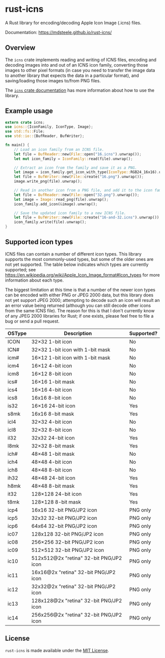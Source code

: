 # rust-icns

A Rust library for encoding/decoding Apple Icon Image (.icns) files.

Documentation: https://mdsteele.github.io/rust-icns/

## Overview

The `icns` crate implements reading and writing of ICNS files, encoding and
decoding images into and out of an ICNS icon family, converting those images to
other pixel formats (in case you need to transfer the image data to another
library that expects the data in a particular format), and saving/loading those
images to/from PNG files.

The [`icns` crate documentation](
https://mdsteele.github.io/rust-icns/icns/index.html) has more information
about how to use the library.

## Example usage

```rust
extern crate icns;
use icns::{IconFamily, IconType, Image};
use std::fs::File;
use std::io::{BufReader, BufWriter};

fn main() {
    // Load an icon family from an ICNS file.
    let file = BufReader::new(File::open("16.icns").unwrap());
    let mut icon_family = IconFamily::read(file).unwrap();

    // Extract an icon from the family and save it as a PNG.
    let image = icon_family.get_icon_with_type(IconType::RGB24_16x16).unwrap();
    let file = BufWriter::new(File::create("16.png").unwrap());
    image.write_png(file).unwrap();

    // Read in another icon from a PNG file, and add it to the icon family.
    let file = BufReader::new(File::open("32.png").unwrap());
    let image = Image::read_png(file).unwrap();
    icon_family.add_icon(&image).unwrap();

    // Save the updated icon family to a new ICNS file.
    let file = BufWriter::new(File::create("16-and-32.icns").unwrap());
    icon_family.write(file).unwrap();
}
```

## Supported icon types

ICNS files can contain a number of different icon types.  This library supports
the most commonly-used types, but some of the older ones are not yet supported.
The table below indicates which types are currently supported; see
https://en.wikipedia.org/wiki/Apple_Icon_Image_format#Icon_types for more
information about each type.

The biggest limitation at this time is that a number of the newer icon types
can be encoded with either PNG or JPEG 2000 data, but this library does not yet
support JPEG 2000; attempting to decode such an icon will result an an error
value being returned (although you can still decode other icons from the same
ICNS file).  The reason for this is that I don't currently know of any JPEG
2000 libraries for Rust; if one exists, please feel free to file a bug or send
a pull request.

| OSType | Description                             | Supported? |
|--------|-----------------------------------------|------------|
| ICON   | 32×32 1-bit icon                        | No         |
| ICN#   | 32×32 1-bit icon with 1-bit mask        | No         |
| icm#   | 16×12 1-bit icon with 1-bit mask        | No         |
| icm4   | 16×12 4-bit icon                        | No         |
| icm8   | 16×12 8-bit icon                        | No         |
| ics#   | 16×16 1-bit mask                        | No         |
| ics4   | 16×16 4-bit icon                        | No         |
| ics8   | 16x16 8-bit icon                        | No         |
| is32   | 16×16 24-bit icon                       | Yes        |
| s8mk   | 16x16 8-bit mask                        | Yes        |
| icl4   | 32×32 4-bit icon                        | No         |
| icl8   | 32×32 8-bit icon                        | No         |
| il32   | 32x32 24-bit icon                       | Yes        |
| l8mk   | 32×32 8-bit mask                        | Yes        |
| ich#   | 48×48 1-bit mask                        | No         |
| ich4   | 48×48 4-bit icon                        | No         |
| ich8   | 48×48 8-bit icon                        | No         |
| ih32   | 48×48 24-bit icon                       | Yes        |
| h8mk   | 48×48 8-bit mask                        | Yes        |
| it32   | 128×128 24-bit icon                     | Yes        |
| t8mk   | 128×128 8-bit mask                      | Yes        |
| icp4   | 16x16 32-bit PNG/JP2 icon               | PNG only   |
| icp5   | 32x32 32-bit PNG/JP2 icon               | PNG only   |
| icp6   | 64x64 32-bit PNG/JP2 icon               | PNG only   |
| ic07   | 128x128 32-bit PNG/JP2 icon             | PNG only   |
| ic08   | 256×256 32-bit PNG/JP2 icon             | PNG only   |
| ic09   | 512×512 32-bit PNG/JP2 icon             | PNG only   |
| ic10   | 512x512@2x "retina" 32-bit PNG/JP2 icon | PNG only   |
| ic11   | 16x16@2x "retina" 32-bit PNG/JP2 icon   | PNG only   |
| ic12   | 32x32@2x "retina" 32-bit PNG/JP2 icon   | PNG only   |
| ic13   | 128x128@2x "retina" 32-bit PNG/JP2 icon | PNG only   |
| ic14   | 256x256@2x "retina" 32-bit PNG/JP2 icon | PNG only   |

## License

`rust-icns` is made available under the
[MIT License](http://spdx.org/licenses/MIT.html).
